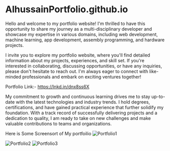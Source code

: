 # AlhussainPortfolio.github.io

Hello and welcome to my portfolio website! I'm thrilled to have this opportunity to share my journey as a multi-disciplinary developer and showcase my expertise in various domains, including web development, machine learning, app development, assembly programming, and hardware projects.

I invite you to explore my portfolio website, where you'll find detailed information about my projects, experiences, and skill set. If you're interested in collaborating, discussing opportunities, or have any inquiries, please don't hesitate to reach out. I'm always eager to connect with like-minded professionals and embark on exciting ventures together!

Portfolio Link:- https://lnkd.in/dnx8ss6X

My commitment to growth and continuous learning drives me to stay up-to-date with the latest technologies and industry trends. I hold degrees, certifications, and have gained practical experience that further solidify my foundation. With a track record of successfully delivering projects and a dedication to quality, I am ready to take on new challenges and make valuable contributions to teams and organizations.

Here is Some Screensort of My portfoilio
![Portfolio1](https://github.com/alhussain-shaikh/AlhussainPortfolio.github.io/assets/116242196/25920c09-03ea-494d-9764-bcd6928eabfc)

![Portfolio2](https://github.com/alhussain-shaikh/AlhussainPortfolio.github.io/assets/116242196/f4359a92-2701-4ddc-afe7-92480c1ea663)
![Portfolio3](https://github.com/alhussain-shaikh/AlhussainPortfolio.github.io/assets/116242196/d8ac68b7-9f49-45c2-998a-1f489e5063ff)
